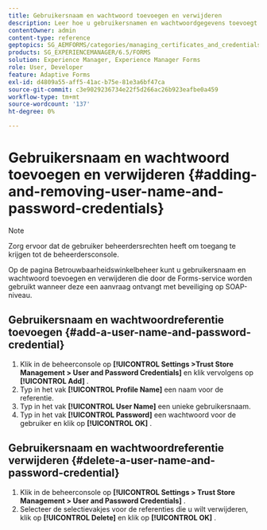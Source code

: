 ```yaml
---
title: Gebruikersnaam en wachtwoord toevoegen en verwijderen
description: Leer hoe u gebruikersnamen en wachtwoordgegevens toevoegt en verwijdert.
contentOwner: admin
content-type: reference
geptopics: SG_AEMFORMS/categories/managing_certificates_and_credentials
products: SG_EXPERIENCEMANAGER/6.5/FORMS
solution: Experience Manager, Experience Manager Forms
role: User, Developer
feature: Adaptive Forms
exl-id: d4809a55-aff5-41ac-b75e-81e3a6bf47ca
source-git-commit: c3e9029236734e22f5d266ac26b923eafbe0a459
workflow-type: tm+mt
source-wordcount: '137'
ht-degree: 0%

---
```


# Gebruikersnaam en wachtwoord toevoegen en verwijderen {#adding-and-removing-user-name-and-password-credentials}

>[!NOTE]
> 
> Zorg ervoor dat de gebruiker beheerdersrechten heeft om toegang te krijgen tot de beheerdersconsole.

Op de pagina Betrouwbaarheidswinkelbeheer kunt u gebruikersnaam en wachtwoord toevoegen en verwijderen die door de Forms-service worden gebruikt wanneer deze een aanvraag ontvangt met beveiliging op SOAP-niveau.

## Gebruikersnaam en wachtwoordreferentie toevoegen {#add-a-user-name-and-password-credential}

1. Klik in de beheerconsole op **[!UICONTROL Settings >Trust Store Management > User and Password Credentials]** en klik vervolgens op **[!UICONTROL Add]** .
1. Typ in het vak **[!UICONTROL Profile Name]** een naam voor de referentie.
1. Typ in het vak **[!UICONTROL User Name]** een unieke gebruikersnaam.
1. Typ in het vak **[!UICONTROL Password]** een wachtwoord voor de gebruiker en klik op **[!UICONTROL OK]** .

## Gebruikersnaam en wachtwoordreferentie verwijderen {#delete-a-user-name-and-password-credential}

1. Klik in de beheerconsole op **[!UICONTROL Settings > Trust Store Management > User and Password Credentials]** .
1. Selecteer de selectievakjes voor de referenties die u wilt verwijderen, klik op **[!UICONTROL Delete]** en klik op **[!UICONTROL OK]** .
